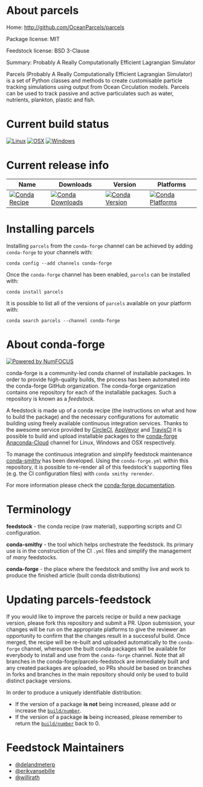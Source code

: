 <!--
# -*- mode: jinja -*-
-->

About parcels
=============

Home: http://github.com/OceanParcels/parcels

Package license: MIT

Feedstock license: BSD 3-Clause

Summary: Probably A Really Computationally Efficient Lagrangian Simulator

Parcels (Probably A Really Computationally Efficient Lagrangian Simulator)
is a set of Python classes and methods to create customisable particle
tracking simulations using output from Ocean Circulation models.
Parcels can be used to track passive and active particulates such as
water, nutrients, plankton, plastic and fish.


Current build status
====================

[![Linux](https://img.shields.io/circleci/project/github/conda-forge/parcels-feedstock/master.svg?label=Linux)](https://circleci.com/gh/conda-forge/parcels-feedstock)
[![OSX](https://img.shields.io/travis/conda-forge/parcels-feedstock/master.svg?label=macOS)](https://travis-ci.org/conda-forge/parcels-feedstock)
[![Windows](https://img.shields.io/appveyor/ci/conda-forge/parcels-feedstock/master.svg?label=Windows)](https://ci.appveyor.com/project/conda-forge/parcels-feedstock/branch/master)

Current release info
====================

| Name | Downloads | Version | Platforms |
| --- | --- | --- | --- |
| [![Conda Recipe](https://img.shields.io/badge/recipe-parcels-green.svg)](https://anaconda.org/conda-forge/parcels) | [![Conda Downloads](https://img.shields.io/conda/dn/conda-forge/parcels.svg)](https://anaconda.org/conda-forge/parcels) | [![Conda Version](https://img.shields.io/conda/vn/conda-forge/parcels.svg)](https://anaconda.org/conda-forge/parcels) | [![Conda Platforms](https://img.shields.io/conda/pn/conda-forge/parcels.svg)](https://anaconda.org/conda-forge/parcels) |

Installing parcels
==================

Installing `parcels` from the `conda-forge` channel can be achieved by adding `conda-forge` to your channels with:

```
conda config --add channels conda-forge
```

Once the `conda-forge` channel has been enabled, `parcels` can be installed with:

```
conda install parcels
```

It is possible to list all of the versions of `parcels` available on your platform with:

```
conda search parcels --channel conda-forge
```


About conda-forge
=================

[![Powered by NumFOCUS](https://img.shields.io/badge/powered%20by-NumFOCUS-orange.svg?style=flat&colorA=E1523D&colorB=007D8A)](http://numfocus.org)

conda-forge is a community-led conda channel of installable packages.
In order to provide high-quality builds, the process has been automated into the
conda-forge GitHub organization. The conda-forge organization contains one repository
for each of the installable packages. Such a repository is known as a *feedstock*.

A feedstock is made up of a conda recipe (the instructions on what and how to build
the package) and the necessary configurations for automatic building using freely
available continuous integration services. Thanks to the awesome service provided by
[CircleCI](https://circleci.com/), [AppVeyor](https://www.appveyor.com/)
and [TravisCI](https://travis-ci.org/) it is possible to build and upload installable
packages to the [conda-forge](https://anaconda.org/conda-forge)
[Anaconda-Cloud](https://anaconda.org/) channel for Linux, Windows and OSX respectively.

To manage the continuous integration and simplify feedstock maintenance
[conda-smithy](https://github.com/conda-forge/conda-smithy) has been developed.
Using the ``conda-forge.yml`` within this repository, it is possible to re-render all of
this feedstock's supporting files (e.g. the CI configuration files) with ``conda smithy rerender``.

For more information please check the [conda-forge documentation](https://conda-forge.org/docs/).

Terminology
===========

**feedstock** - the conda recipe (raw material), supporting scripts and CI configuration.

**conda-smithy** - the tool which helps orchestrate the feedstock.
                   Its primary use is in the construction of the CI ``.yml`` files
                   and simplify the management of *many* feedstocks.

**conda-forge** - the place where the feedstock and smithy live and work to
                  produce the finished article (built conda distributions)


Updating parcels-feedstock
==========================

If you would like to improve the parcels recipe or build a new
package version, please fork this repository and submit a PR. Upon submission,
your changes will be run on the appropriate platforms to give the reviewer an
opportunity to confirm that the changes result in a successful build. Once
merged, the recipe will be re-built and uploaded automatically to the
`conda-forge` channel, whereupon the built conda packages will be available for
everybody to install and use from the `conda-forge` channel.
Note that all branches in the conda-forge/parcels-feedstock are
immediately built and any created packages are uploaded, so PRs should be based
on branches in forks and branches in the main repository should only be used to
build distinct package versions.

In order to produce a uniquely identifiable distribution:
 * If the version of a package **is not** being increased, please add or increase
   the [``build/number``](https://conda.io/docs/user-guide/tasks/build-packages/define-metadata.html#build-number-and-string).
 * If the version of a package **is** being increased, please remember to return
   the [``build/number``](https://conda.io/docs/user-guide/tasks/build-packages/define-metadata.html#build-number-and-string)
   back to 0.

Feedstock Maintainers
=====================

* [@delandmeterp](https://github.com/delandmeterp/)
* [@erikvansebille](https://github.com/erikvansebille/)
* [@willirath](https://github.com/willirath/)

